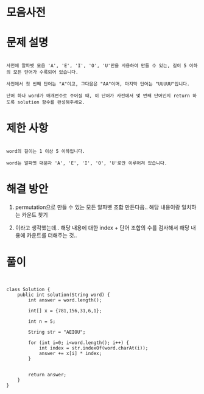# 모음사전

# 문제 설명

```

사전에 알파벳 모음 'A', 'E', 'I', 'O', 'U'만을 사용하여 만들 수 있는, 길이 5 이하의 모든 단어가 수록되어 있습니다.

사전에서 첫 번째 단어는 "A"이고, 그다음은 "AA"이며, 마지막 단어는 "UUUUU"입니다.

단어 하나 word가 매개변수로 주어질 때, 이 단어가 사전에서 몇 번째 단어인지 return 하도록 solution 함수를 완성해주세요.

```

# 제한 사항


```

word의 길이는 1 이상 5 이하입니다.

word는 알파벳 대문자 'A', 'E', 'I', 'O', 'U'로만 이루어져 있습니다.

```

# 해결 방안

1. permutation으로 만들 수 있는 모든 알파벳 조합 만든다음.. 해당 내용이랑 일치하는 카운트 찾기

2. 이라고 생각했는데.. 해당 내용에 대한 index + 단어 조합의 수를 검사해서 해당 내용에 카운트를 더해주는 것..

# 풀이

```


class Solution {
    public int solution(String word) {
        int answer = word.length();
        
        int[] x = {781,156,31,6,1};
        
        int n = 5;
        
        String str = "AEIOU";
        
        for (int i=0; i<word.length(); i++) {
            int index = str.indexOf(word.charAt(i));
            answer += x[i] * index;
        }
        
        
        return answer;
    }
}


```